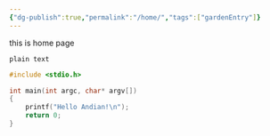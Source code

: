 ```yaml
---
{"dg-publish":true,"permalink":"/home/","tags":["gardenEntry"]}
---
```



this is home page

```
plain text
```


```c
#include <stdio.h>

int main(int argc, char* argv[])
{
	printf("Hello Andian!\n");
	return 0;
}
```
